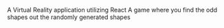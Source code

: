 A Virtual Reality application utilizing React 
A game where you find the odd shapes out the randomly generated shapes 
